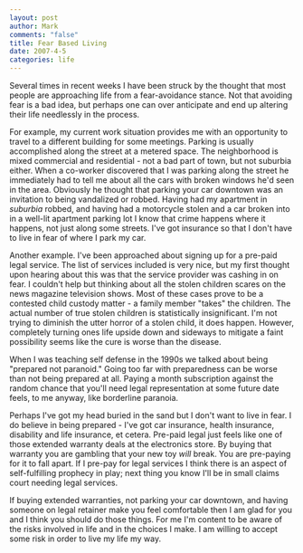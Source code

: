 ```yaml
--- 
layout: post
author: Mark
comments: "false"
title: Fear Based Living
date: 2007-4-5
categories: life
---
```

Several times in recent weeks I have been struck by the thought that most people are approaching life from a fear-avoidance stance. Not that avoiding fear is a bad idea, but perhaps one can over anticipate and end up altering their life needlessly in the process.

For example, my current work situation provides me with an opportunity to travel to a different building for some meetings. Parking is usually accomplished along the street at a metered space. The neighborhood is mixed commercial and residential - not a bad part of town, but not suburbia either. When a co-worker discovered that I was parking along the street he immediately had to tell me about all the cars with broken windows he'd seen in the area. Obviously he thought that parking your car downtown was an invitation to being vandalized or robbed. Having had my apartment in <i>suburbia</i> robbed, and having had a motorcycle stolen and a car broken into in a well-lit apartment parking lot I know that crime happens where it happens, not just along some streets. I've got insurance so that I don't have to live in fear of where I park my car.

Another example. I've been approached about signing up for a pre-paid legal service. The list of services included is very nice, but my first thought upon hearing about this was that the service provider was cashing in on fear. I couldn't help but thinking about all the stolen children scares on the news magazine television shows. Most of these cases prove to be a contested child custody matter - a family member "takes" the children. The actual number of true stolen children is statistically insignificant. I'm not trying to diminish the utter horror of a stolen child, it does happen. However, completely turning ones life upside down and sideways to mitigate a faint possibility seems like the cure is worse than the disease.

When I was teaching self defense in the 1990s we talked about being "prepared not paranoid." Going too far with preparedness can be worse than not being prepared at all. Paying a month subscription against the random chance that you'll need legal representation at some future date feels, to me anyway, like borderline paranoia.

Perhaps I've got my head buried in the sand but I don't want to live in fear. I do believe in being prepared - I've got car insurance, health insurance, disability and life insurance, et cetera. Pre-paid legal just feels like one of those  extended warranty deals at the electronics store. By buying that warranty you are gambling that your new toy <i>will</i> break. You are pre-paying for it to fall apart. If I pre-pay for legal services I think there is an aspect of self-fulfilling prophecy in play; next thing you know I'll be in small claims court needing legal services.

If buying extended warranties, not parking your car downtown, and having someone on legal retainer make you feel comfortable then I am glad for you and I think you should do those things. For me I'm content to be aware of the risks involved in life and in the choices I make. I am willing to accept some risk in order to live my life my way.

